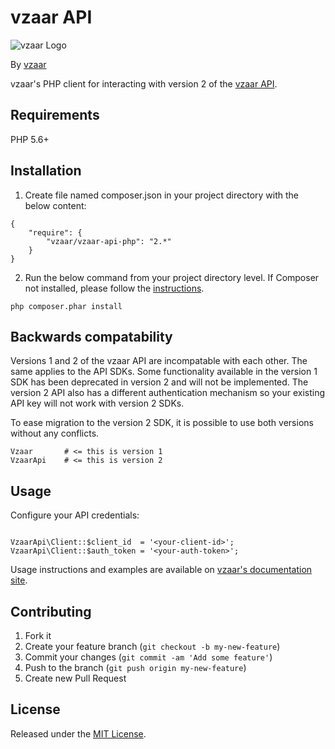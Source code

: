 # vzaar API

![vzaar Logo](https://raw.github.com/vzaar/vzaar-api-php/master/vzaar.png)

By [vzaar](http://vzaar.com)

vzaar's PHP client for interacting with version 2 of the [vzaar API](https://vzaar.readme.io/docs).

## Requirements

PHP 5.6+

## Installation

1. Create file named composer.json in your project directory with the below content:

```
{
    "require": {
        "vzaar/vzaar-api-php": "2.*"
    }
}
```
2. Run the below command from your project directory level.
If Composer not installed, please follow the [instructions](https://getcomposer.org/doc/00-intro.md).

```
php composer.phar install
```


## Backwards compatability

Versions 1 and 2 of the vzaar API are incompatable with each other. The same applies to the API SDKs. Some functionality available in the version 1 SDK has been deprecated in version 2 and will not be implemented. The version 2 API also has a different authentication mechanism so your existing API key will not work with version 2 SDKs.

To ease migration to the version 2 SDK, it is possible to use both versions without any conflicts.

```
Vzaar       # <= this is version 1
VzaarApi    # <= this is version 2
```

## Usage

Configure your API credentials:

```

VzaarApi\Client::$client_id  = '<your-client-id>';
VzaarApi\Client::$auth_token = '<your-auth-token>';
```

Usage instructions and examples are available on [vzaar's documentation site](https://vzaar.readme.io).


## Contributing

1. Fork it
2. Create your feature branch (`git checkout -b my-new-feature`)
3. Commit your changes (`git commit -am 'Add some feature'`)
4. Push to the branch (`git push origin my-new-feature`)
5. Create new Pull Request

## License

Released under the [MIT License](http://www.opensource.org/licenses/MIT).
